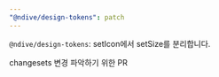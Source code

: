 ```yaml
---
"@ndive/design-tokens": patch
---
```


`@ndive/design-tokens`: setIcon에서 setSize를 분리합니다.

changesets 변경 파악하기 위한 PR
